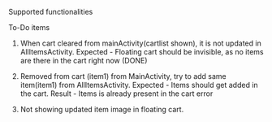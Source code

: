 Supported functionalities

To-Do items
1. When cart cleared from mainActivity(cartlist shown), it is not updated in AllItemsActivity.
     Expected - Floating cart should be invisible, as no items are there in the cart right now (DONE)

2. Removed from cart (item1) from MainActivity, try to add same item(item1) from AllItemsActivity.
     Expected - Items should get added in the cart.
     Result - Items is already present in the cart error

3. Not showing updated item image in floating cart. 
